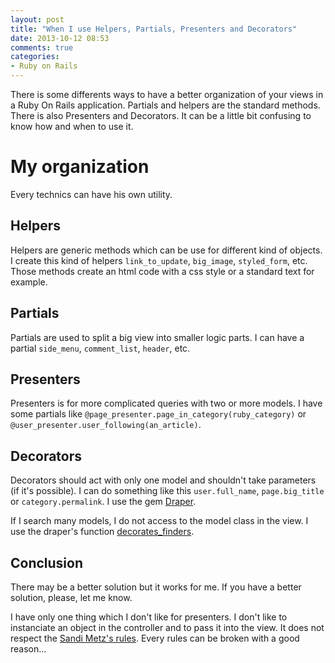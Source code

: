 ```yaml
---
layout: post
title: "When I use Helpers, Partials, Presenters and Decorators"
date: 2013-10-12 08:53
comments: true
categories:
- Ruby on Rails
---
```


There is some differents ways to have a better organization of your views in a Ruby On Rails application. Partials and helpers are the standard methods. There is also Presenters and Decorators. It can be a little bit confusing to know how and when to use it.

<!--more-->

My organization
===========

Every technics can have his own utility.

Helpers
-------

Helpers are generic methods which can be use for different kind of objects. I create this kind of helpers `link_to_update`, `big_image`, `styled_form`, etc. Those methods create an html code with a css style or a standard text for example.

Partials
-------

Partials are used to split a big view into smaller logic parts. I can have a partial `side_menu`, `comment_list`, `header`, etc.

Presenters
----------

Presenters is for more complicated queries with two or more models. I have some partials like `@page_presenter.page_in_category(ruby_category)` or `@user_presenter.user_following(an_article)`.

Decorators
----------
Decorators should act with only one model and shouldn't take parameters (if it's possible). I can do something like this `user.full_name`, `page.big_title` or `category.permalink`. I use the gem [Draper](https://github.com/drapergem/draper).

If I search many models, I do not access to the model class in the view. I use the draper's function [decorates_finders](https://github.com/drapergem/draper#decorated-finders).

Conclusion
----------
There may be a better solution but it works for me. If you have a better solution, please, let me know.

I have only one thing which I don't like for presenters. I don't like to instanciate an object in the controller and to pass it into the view. It does not respect the [Sandi Metz's rules](http://robots.thoughtbot.com/post/50655960596/sandi-metz-rules-for-developers). Every rules can be broken with a good reason...
